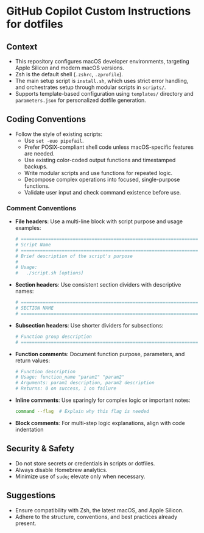 # GitHub Copilot Custom Instructions for dotfiles

## Context

- This repository configures macOS developer environments, targeting Apple Silicon and modern macOS versions.
- Zsh is the default shell (`.zshrc`, `.zprofile`).
- The main setup script is `install.sh`, which uses strict error handling, and orchestrates setup through modular scripts in `scripts/`.
- Supports template-based configuration using `templates/` directory and `parameters.json` for personalized dotfile generation.

## Coding Conventions

- Follow the style of existing scripts:
  - Use `set -euo pipefail`.
  - Prefer POSIX-compliant shell code unless macOS-specific features are needed.
  - Use existing color-coded output functions and timestamped backups.
  - Write modular scripts and use functions for repeated logic.
  - Decompose complex operations into focused, single-purpose functions.
  - Validate user input and check command existence before use.

### Comment Conventions

- **File headers**: Use a multi-line block with script purpose and usage examples:

  ```bash
  # =============================================================================
  # Script Name
  # =============================================================================
  # Brief description of the script's purpose
  #
  # Usage:
  #   ./script.sh [options]
  ```

- **Section headers**: Use consistent section dividers with descriptive names:

  ```bash
  # =============================================================================
  # SECTION NAME
  # =============================================================================
  ```

- **Subsection headers**: Use shorter dividers for subsections:

  ```bash
  # Function group description
  # =============================================================================
  ```

- **Function comments**: Document function purpose, parameters, and return values:

  ```bash
  # Function description
  # Usage: function_name "param1" "param2"
  # Arguments: param1 description, param2 description
  # Returns: 0 on success, 1 on failure
  ```

- **Inline comments**: Use sparingly for complex logic or important notes:

  ```bash
  command --flag  # Explain why this flag is needed
  ```

- **Block comments**: For multi-step logic explanations, align with code indentation

## Security & Safety

- Do not store secrets or credentials in scripts or dotfiles.
- Always disable Homebrew analytics.
- Minimize use of `sudo`; elevate only when necessary.

## Suggestions

- Ensure compatibility with Zsh, the latest macOS, and Apple Silicon.
- Adhere to the structure, conventions, and best practices already present.
